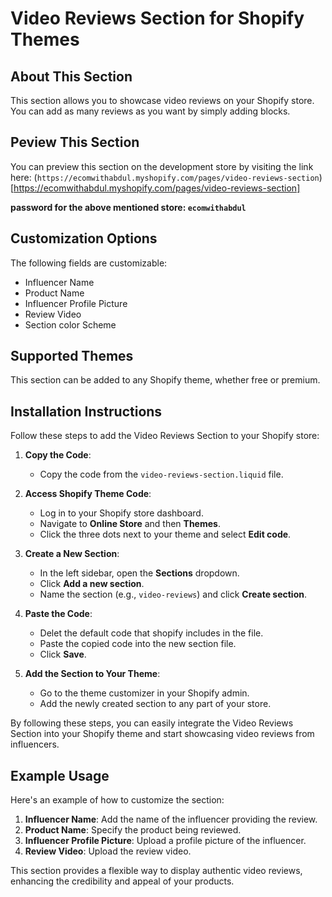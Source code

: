 # Video Reviews Section for Shopify Themes

## About This Section

This section allows you to showcase video reviews on your Shopify store. You can add as many reviews as you want by simply adding blocks.

## Peview This Section

You can preview this section on the development store by visiting the link here: (`https://ecomwithabdul.myshopify.com/pages/video-reviews-section`)[https://ecomwithabdul.myshopify.com/pages/video-reviews-section]

**password for the above mentioned store: `ecomwithabdul`**

## Customization Options

The following fields are customizable:

- Influencer Name
- Product Name
- Influencer Profile Picture
- Review Video
- Section color Scheme

## Supported Themes

This section can be added to any Shopify theme, whether free or premium.

## Installation Instructions

Follow these steps to add the Video Reviews Section to your Shopify store:

1. **Copy the Code**:
   - Copy the code from the `video-reviews-section.liquid` file.

2. **Access Shopify Theme Code**:
   - Log in to your Shopify store dashboard.
   - Navigate to **Online Store** and then **Themes**.
   - Click the three dots next to your theme and select **Edit code**.

3. **Create a New Section**:
   - In the left sidebar, open the **Sections** dropdown.
   - Click **Add a new section**.
   - Name the section (e.g., `video-reviews`) and click **Create section**.

4. **Paste the Code**:
   - Delet the default code that shopify includes in the file.
   - Paste the copied code into the new section file.
   - Click **Save**.

5. **Add the Section to Your Theme**:
   - Go to the theme customizer in your Shopify admin.
   - Add the newly created section to any part of your store.

By following these steps, you can easily integrate the Video Reviews Section into your Shopify theme and start showcasing video reviews from influencers.

## Example Usage

Here's an example of how to customize the section:

1. **Influencer Name**: Add the name of the influencer providing the review.
2. **Product Name**: Specify the product being reviewed.
3. **Influencer Profile Picture**: Upload a profile picture of the influencer.
4. **Review Video**: Upload the review video.

This section provides a flexible way to display authentic video reviews, enhancing the credibility and appeal of your products.
